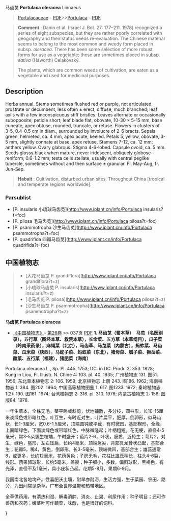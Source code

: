 马齿苋 **Portulaca oleracea** Linnaeus

> [Portulacaceae](http://www.iplant.cn/info/Portulacaceae?t=foc) - [PDF](http://www.iplant.cn/foc/pdf/Portulacaceae.pdf)>>[Portulaca](http://www.iplant.cn/info/Portulaca?t=foc) - [PDF](http://www.iplant.cn/foc/pdf/Portulaca.pdf)


> **Comment** : 
> Danin et al. (Israel J. Bot. 27: 177–211. 1978) recognized a series of eight subspecies, but they are rather poorly correlated with geography and their status needs re-evaluation. The Chinese material seems to belong to the most common and weedy form placed in subsp. *oleracea*. There has been some selection of more robust forms for use as a vegetable; these are sometimes placed in subsp. *sativa* (Haworth) Celakovský.
>
> The plants, which are common weeds of cultivation, are eaten as a vegetable and used for medicinal purposes.

## Description

Herbs annual. Stems sometimes flushed red or purple, not articulated, prostrate or decumbent, less often ± erect, diffuse, much branched; leaf axils with a few inconspicuous stiff bristles. Leaves alternate or occasionally subopposite; petiole short; leaf blade flat, obovate, 10-30 × 5-15 mm, base cuneate, apex obtuse, rounded, truncate, or retuse. Flowers in clusters of 3-5, 0.4-0.5 cm in diam., surrounded by involucre of 2-6 bracts. Sepals green, helmeted, ca. 4 mm, apex acute, keeled. Petals 5, yellow, obovate, 3-5 mm, slightly connate at base, apex retuse. Stamens 7-12, ca. 12 mm; anthers yellow. Ovary glabrous. Stigma 4-6-lobed. Capsule ovoid, ca. 5 mm. Seeds glossy black when mature, never iridescent, obliquely globose-reniform, 0.6-1.2 mm; testa cells stellate, usually with central peglike tubercle, sometimes without and then surface ± granular. Fl. May-Aug, fr. Jun-Sep.


> **Habait** : 
> Cultivation, disturbed urban sites. Throughout China [tropical and temperate regions worldwide].



### Parsublist

* [P.  insularis  小琉球马齿苋](http://www.iplant.cn/info/Portulaca insularis?t=foc)
* [P.  pilosa  毛马齿苋](http://www.iplant.cn/info/Portulaca pilosa?t=foc)
* [P.  psammotropha  沙生马齿苋](http://www.iplant.cn/info/Portulaca psammotropha?t=foc)
* [P.  quadrifida  四瓣马齿苋](http://www.iplant.cn/info/Portulaca quadrifida?t=foc)


## 中国植物志

> * [大花马齿苋  P.  grandiflora](http://www.iplant.cn/info/Portulaca grandiflora?t=z)
> * [小琉球马齿苋  P.  insularis](http://www.iplant.cn/info/Portulaca insularis?t=z)
> * [毛马齿览  P.  pilosa](http://www.iplant.cn/info/Portulaca pilosa?t=z)
> * [沙生马齿苋  P.  psammotropha](http://www.iplant.cn/info/Portulaca psammotropha?t=z)


**马齿苋 Portulaca oleracea**

* [《中国植物志》](http://www.iplant.cn/frps)- [第26卷](http://www.iplant.cn/frps/vol/26) >> 037页 [PDF](http://www.iplant.cn/frps/pdf/26/037.pdf)
**1. 马齿苋（蜀本草）　马苋（名医别录），五行草（图经本草、救荒本草），长命菜、五方草（本草纲目），瓜子菜（岭南采药录），麻绳菜（北京），马齿草、马苋菜（内蒙古），蚂蚱菜、马齿菜、瓜米菜（陕西），马蛇子菜、蚂蚁菜（东北），猪母菜、瓠子菜、狮岳菜、酸菜、五行菜（福建），猪肥菜（海南）**

Portulaca oleracea L., Sp. Pl. 445. 1753; DC. in DC. Prodr. 3: 353. 1828; Kung in Liou, Fl. Illustr. N. Chine 4: 103. pl. 40. 1935; 广州植物志 131. 图51. 1956; 东北草本植物志 2: 106. 1959; 北京植物志 上册 243. 图186. 1962; 海南植物志 1: 384. 图202. 1964; 中国高等植物图鉴 1: 617. 图1233. 1972; 秦岭植物志 1(2): 190. 图161. 1974; 台湾植物志 2: 316. pl. 310. 1976; 内蒙古植物志 2: 156. 图版84. 1978.

一年生草本，全株无毛。茎平卧或斜倚，伏地铺散，多分枝，圆柱形，长10-15厘米淡绿色或带暗红色。叶互生，有时近对生，叶片扁平，肥厚，倒卵形，似马齿状，长1-3厘米，宽0.6-1.5厘米，顶端圆钝或平截，有时微凹，基部楔形，全缘，上面暗绿色，下面淡绿色或带暗红色，中脉微隆起；叶柄粗短。花无梗，直径4-5毫米，常3-5朵簇生枝端，午时盛开；苞片2-6，叶状，膜质，近轮生；萼片2，对生，绿色，盔形，左右压扁，长约4毫米，顶端急尖，背部具龙骨状凸起，基部合生；花瓣5，稀4，黄色，倒卵形，长3-5毫米，顶端微凹，基部合生；雄蕊通常8，或更多，长约12毫米，花药黄色；子房无毛，花柱比雄蕊稍长，柱头4-6裂，线形。蒴果卵球形，长约5毫米，盖裂；种子细小，多数，偏斜球形，黑褐色，有光泽，直径不及1毫米，具小疣状凸起。花期5-8月，果期6-9月。

我国南北各地均产。性喜肥沃土壤，耐旱亦耐涝，生活力强，生于菜园、农田、路旁，为田间常见杂草。广布全世界温带和热带地区。

全草供药用，有清热利湿、解毒消肿、消炎、止渴、利尿作用；种子明目；还可作兽药和农药；嫩茎叶可作蔬菜，味酸，也是很好的饲料。



}